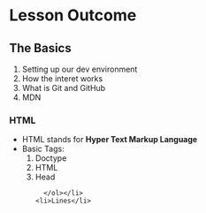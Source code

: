<!DOCTYPE html>
<html>
<head>
    <title>Page Text</title>
</head>
 <body>
  <h1>Lesson Outcome
</h1>
  <h2>
    The Basics
  </h2>
<ol>
  <li> Setting up our dev environment</li>
  <li> How the interet works</li>
  <li> What is Git and GitHub</li>
  <li> MDN</li>
  </ol>
  <h3>
    HTML
  </h3>
  <ul>
    <li> HTML stands for <strong> Hyper Text Markup Language </strong></li>
    <li> Basic Tags: <ol>
      <li>Doctype </li>
      <li>HTML</li>
      <li>Head</li> 
      
      </ol></li>
    <li>Lines</li>
  </ul>
</body>
</html>